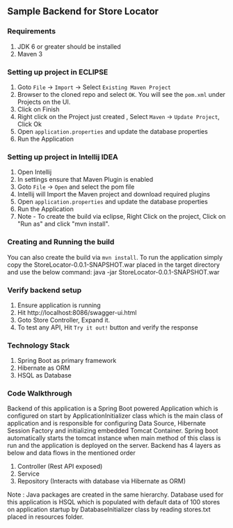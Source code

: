 ## Sample Backend for Store Locator

### Requirements

1. JDK 6 or greater should be installed
2. Maven 3

### Setting up project in ECLIPSE
1. Goto `File` -> `Import` -> Select `Existing Maven Project`
2. Browser to the cloned repo and select `OK`. You will see the `pom.xml` under Projects on the UI.
3. Click on Finish
5. Right click on the Project just created , Select `Maven` -> `Update Project`, Click Ok
6. Open `application.properties` and update the database properties
7. Run the Application

### Setting up project in Intellij IDEA
1. Open Intellij
2. In settings ensure that Maven Plugin is enabled
3. Goto `File` -> `Open` and select the pom file
4. Intellij will Import the Maven project and download required plugins
5. Open `application.properties` and update the database properties
6. Run the Application
7. Note - To create the build via eclipse, Right Click on the project, Click on "Run as" and click "mvn install".

### Creating and Running the build
You can also create the build via `mvn install`. To run the application simply copy the StoreLocator-0.0.1-SNAPSHOT.war placed in the target directory and use the below command:
java -jar StoreLocator-0.0.1-SNAPSHOT.war


### Verify backend setup
1. Ensure application is running
2. Hit http://localhost:8086/swagger-ui.html
3. Goto Store Controller, Expand it.
4. To test any API, Hit `Try it out!` button and verify the response

### Technology Stack
1. Spring Boot as primary framework
2. Hibernate as ORM
3. HSQL as Database

### Code Walkthrough
Backend of this application is a Spring Boot powered Application which is configured on start by ApplicationInitializer class which is the main class of application and is responsible for configuring Data Source, Hibernate Session Factory and initializing embedded Tomcat Container.
Spring boot automatically starts the tomcat instance when main method of this class is run and the application is deployed on the server. 
Backend has 4 layers as below and data flows in the mentioned order
1. Controller (Rest API exposed)
2. Service
3. Repository (Interacts with database via Hibernate as ORM)

Note : Java packages are created in the same hierarchy.
Database used for this application is HSQL which is populated with default data of 100 stores on application startup by DatabaseInitializer class by reading stores.txt placed in resources folder.
